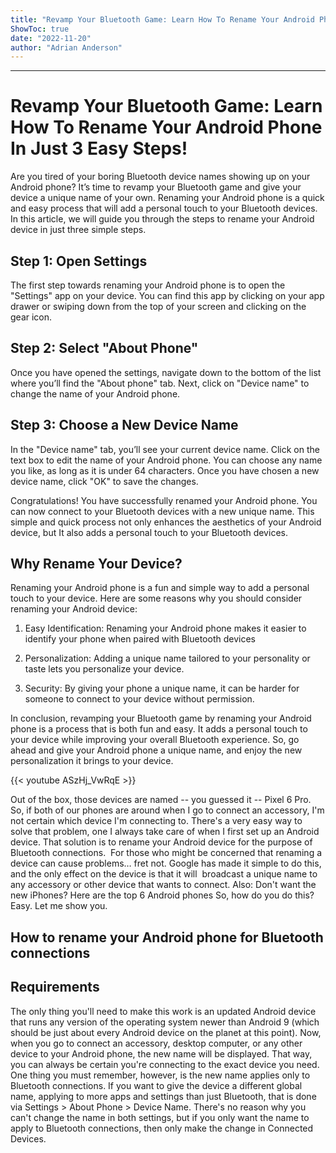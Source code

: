 ```yaml
---
title: "Revamp Your Bluetooth Game: Learn How To Rename Your Android Phone In Just 3 Easy Steps!"
ShowToc: true 
date: "2022-11-20"
author: "Adrian Anderson"
---
```

*****
# Revamp Your Bluetooth Game: Learn How To Rename Your Android Phone In Just 3 Easy Steps!

Are you tired of your boring Bluetooth device names showing up on your Android phone? It’s time to revamp your Bluetooth game and give your device a unique name of your own. Renaming your Android phone is a quick and easy process that will add a personal touch to your Bluetooth devices. In this article, we will guide you through the steps to rename your Android device in just three simple steps.

## Step 1: Open Settings

The first step towards renaming your Android phone is to open the "Settings" app on your device. You can find this app by clicking on your app drawer or swiping down from the top of your screen and clicking on the gear icon.

## Step 2: Select "About Phone"

Once you have opened the settings, navigate down to the bottom of the list where you’ll find the "About phone" tab. Next, click on "Device name" to change the name of your Android phone.

## Step 3: Choose a New Device Name

In the "Device name" tab, you’ll see your current device name. Click on the text box to edit the name of your Android phone. You can choose any name you like, as long as it is under 64 characters. Once you have chosen a new device name, click "OK" to save the changes.

Congratulations! You have successfully renamed your Android phone. You can now connect to your Bluetooth devices with a new unique name. This simple and quick process not only enhances the aesthetics of your Android device, but It also adds a personal touch to your Bluetooth devices.

## Why Rename Your Device?

Renaming your Android phone is a fun and simple way to add a personal touch to your device. Here are some reasons why you should consider renaming your Android device:

1. Easy Identification: Renaming your Android phone makes it easier to identify your phone when paired with Bluetooth devices

2. Personalization: Adding a unique name tailored to your personality or taste lets you personalize your device.

3. Security: By giving your phone a unique name, it can be harder for someone to connect to your device without permission.

In conclusion, revamping your Bluetooth game by renaming your Android phone is a process that is both fun and easy. It adds a personal touch to your device while improving your overall Bluetooth experience. So, go ahead and give your Android phone a unique name, and enjoy the new personalization it brings to your device.

{{< youtube ASzHj_VwRqE >}} 



Out of the box, those devices are named -- you guessed it -- Pixel 6 Pro. So, if both of our phones are around when I go to connect an accessory, I'm not certain which device I'm connecting to.
There's a very easy way to solve that problem, one I always take care of when I first set up an Android device. That solution is to rename your Android device for the purpose of Bluetooth connections. 
For those who might be concerned that renaming a device can cause problems… fret not. Google has made it simple to do this, and the only effect on the device is that it will  broadcast a unique name to any accessory or other device that wants to connect.
Also: Don't want the new iPhones? Here are the top 6 Android phones
So, how do you do this? Easy. Let me show you.

 
## How to rename your Android phone for Bluetooth connections
 
## Requirements


The only thing you'll need to make this work is an updated Android device that runs any version of the operating system newer than Android 9 (which should be just about every Android device on the planet at this point).
Now, when you go to connect an accessory, desktop computer, or any other device to your Android phone, the new name will be displayed. That way, you can always be certain you're connecting to the exact device you need.
One thing you must remember, however, is the new name applies only to Bluetooth connections. If you want to give the device a different global name, applying to more apps and settings than just Bluetooth, that is done via Settings > About Phone > Device Name. There's no reason why you can't change the name in both settings, but if you only want the name to apply to Bluetooth connections, then only make the change in Connected Devices.






